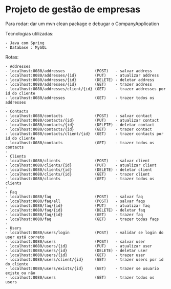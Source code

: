 # Projeto de gestão de empresas

Para rodar: dar um mvn clean package e debugar o CompanyApplication

Tecnologias utilizadas:

    - Java com Spring
    - Database : MySQL

Rotas: 

    - Addresses
    - localhost:8080/addresses             (POST)   - salvar address
    - localhost:8080/addresses/{id}        (PUT)    - atualizar address
    - localhost:8080/addresses/{id}        (DELETE) - deletar address
    - localhost:8080/addresses/{id}        (GET)    - trazer address
    - localhost:8080/addresses/client/{id} (GET)    - trazer addresses por id do cliente
    - localhost:8080/addresses             (GET)    - trazer todos os addresses
    -
    - Contacts
    - localhost:8080/contacts              (POST)   - salvar contact
    - localhost:8080/contacts/{id}         (PUT)    - atualizar contact
    - localhost:8080/contacts/{id}         (DELETE) - deletar contact
    - localhost:8080/contacts/{id}         (GET)    - trazer contact
    - localhost:8080/contacts/client/{id}  (GET)    - trazer contacts por id do cliente
    - localhost:8080/contacts              (GET)    - trazer todos os contacts
    -
    - Clients
    - localhost:8080/clients               (POST)   - salvar client
    - localhost:8080/clients/{id}          (PUT)    - atualizar client
    - localhost:8080/clients/{id}          (DELETE) - deletar client
    - localhost:8080/clients/{id}          (GET)    - trazer client
    - localhost:8080/clients               (GET)    - trazer todos os clients
    -
    - Faq
    - localhost:8080/faq                   (POST)   - salvar faq
    - localhost:8080/faq/all               (POST)   - salvar faqs
    - localhost:8080/faq/{id}              (PUT)    - atualizar faq
    - localhost:8080/faq/{id}              (DELETE) - deletar faq
    - localhost:8080/faq/{id}              (GET)    - trazer faq
    - localhost:8080/faq                   (GET)    - trazer todas faqs
    -
    - Users
    - localhost:8080/users/login           (POST)   - validar se login do user está correto
    - localhost:8080/users                 (POST)   - salvar user
    - localhost:8080/users/{id}            (PUT)    - atualizar user
    - localhost:8080/users/{id}            (DELETE) - deletar user
    - localhost:8080/users/{id}            (GET)    - trazer user
    - localhost:8080/users/client/{id}     (GET)    - trazer users por id do cliente
    - localhost:8080/users/exists/{id}     (GET)    - trazer se usuario existe ou não
    - localhost:8080/users                 (GET)    - trazer todos os users
